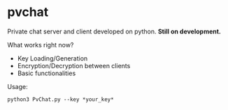 # pvchat
Private chat server and client developed on python. **Still on development.**

What works right now?
* Key Loading/Generation
* Encryption/Decryption between clients
* Basic functionalities

Usage:
```
python3 PvChat.py --key *your_key*
```
